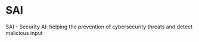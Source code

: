 # SAI
SAI - Security AI: helping the prevention of cybersecurity threats and detect malicious input

